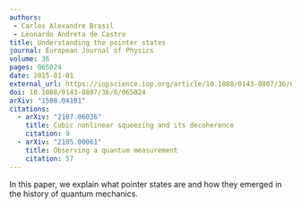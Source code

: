 ```yaml
---
authors:
 - Carlos Alexandre Brasil
 - Leonardo Andreta de Castro
title: Understanding the pointer states
journal: European Journal of Physics
volume: 36
pages: 065024
date: 2015-01-01
external_url: https://iopscience.iop.org/article/10.1088/0143-0807/36/6/065024
doi: 10.1088/0143-0807/36/6/065024
arXiv: "1508.04101"
citations:
  - arXiv: "2107.06036"
    title: Cubic nonlinear squeezing and its decoherence
    citation: 9
  - arXiv: "2105.00061"
    title: Observing a quantum measurement
    citation: 57
---
```

In this paper, we explain what pointer states are and how they emerged in the
history of quantum mechanics.
